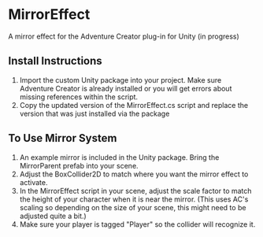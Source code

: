 # MirrorEffect
A mirror effect for the Adventure Creator plug-in for Unity (in progress)

## Install Instructions
1. Import the custom Unity package into your project. Make sure Adventure Creator is already installed or you will get errors about missing references within the script.
2. Copy the updated version of the MirrorEffect.cs script and replace the version that was just installed via the package

## To Use Mirror System
1. An example mirror is included in the Unity package. Bring the MirrorParent prefab into your scene.
2. Adjust the BoxCollider2D to match where you want the mirror effect to activate.
3. In the MirrorEffect script in your scene, adjust the scale factor to match the height of your character when it is near the mirror. (This uses AC's scaling so depending on the size of your scene, this might need to be adjusted quite a bit.)
4. Make sure your player is tagged "Player" so the collider will recognize it.
